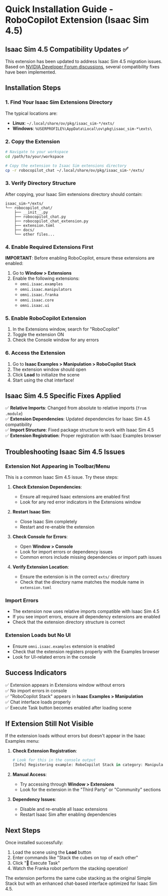 # Quick Installation Guide - RoboCopilot Extension (Isaac Sim 4.5)

## Isaac Sim 4.5 Compatibility Updates ✅

This extension has been updated to address Isaac Sim 4.5 migration issues. Based on [NVIDIA Developer Forum discussions](https://forums.developer.nvidia.com/t/issues-with-extensions-moving-from-isaac-4-2-4-5/322302/3), several compatibility fixes have been implemented.

## Installation Steps

### 1. Find Your Isaac Sim Extensions Directory

The typical locations are:
- **Linux**: `~/.local/share/ov/pkg/isaac_sim-*/exts/`
- **Windows**: `%USERPROFILE%\AppData\Local\ov\pkg\isaac_sim-*\exts\`

### 2. Copy the Extension

```bash
# Navigate to your workspace
cd /path/to/your/workspace

# Copy the extension to Isaac Sim extensions directory
cp -r robocopilot_chat ~/.local/share/ov/pkg/isaac_sim-*/exts/
```

### 3. Verify Directory Structure

After copying, your Isaac Sim extensions directory should contain:
```
isaac_sim-*/exts/
└── robocopilot_chat/
    ├── __init__.py
    ├── robocopilot_chat.py
    ├── robocopilot_chat_extension.py
    ├── extension.toml
    ├── docs/
    └── other files...
```

### 4. Enable Required Extensions First

**IMPORTANT**: Before enabling RoboCopilot, ensure these extensions are enabled:
1. Go to **Window > Extensions**
2. Enable the following extensions:
   - `omni.isaac.examples`
   - `omni.isaac.manipulators` 
   - `omni.isaac.franka`
   - `omni.isaac.core`
   - `omni.isaac.ui`

### 5. Enable RoboCopilot Extension

1. In the Extensions window, search for "RoboCopilot"
2. Toggle the extension ON
3. Check the Console window for any errors

### 6. Access the Extension

1. Go to **Isaac Examples > Manipulation > RoboCopilot Stack**
2. The extension window should open
3. Click **Load** to initialize the scene
4. Start using the chat interface!

## Isaac Sim 4.5 Specific Fixes Applied

✅ **Relative Imports**: Changed from absolute to relative imports (`from .module`)  
✅ **Extension Dependencies**: Updated dependencies for Isaac Sim 4.5 compatibility  
✅ **Import Structure**: Fixed package structure to work with Isaac Sim 4.5  
✅ **Extension Registration**: Proper registration with Isaac Examples browser  

## Troubleshooting Isaac Sim 4.5 Issues

### Extension Not Appearing in Toolbar/Menu
This is a common Isaac Sim 4.5 issue. Try these steps:

1. **Check Extension Dependencies**:
   - Ensure all required Isaac extensions are enabled first
   - Look for any red error indicators in the Extensions window

2. **Restart Isaac Sim**:
   - Close Isaac Sim completely
   - Restart and re-enable the extension

3. **Check Console for Errors**:
   - Open **Window > Console**
   - Look for import errors or dependency issues
   - Common errors include missing dependencies or import path issues

4. **Verify Extension Location**:
   - Ensure the extension is in the correct `exts/` directory
   - Check that the directory name matches the module name in `extension.toml`

### Import Errors
- The extension now uses relative imports compatible with Isaac Sim 4.5
- If you see import errors, ensure all dependency extensions are enabled
- Check that the extension directory structure is correct

### Extension Loads but No UI
- Ensure `omni.isaac.examples` extension is enabled
- Check that the extension registers properly with the Examples browser
- Look for UI-related errors in the console

## Success Indicators

✅ Extension appears in Extensions window without errors  
✅ No import errors in console  
✅ "RoboCopilot Stack" appears in **Isaac Examples > Manipulation**  
✅ Chat interface loads properly  
✅ Execute Task button becomes enabled after loading scene  

## If Extension Still Not Visible

If the extension loads without errors but doesn't appear in the Isaac Examples menu:

1. **Check Extension Registration**:
   ```python
   # Look for this in the console output
   [Info] Registering example: RoboCopilot Stack in category: Manipulation
   ```

2. **Manual Access**:
   - Try accessing through **Window > Extensions**
   - Look for the extension in the "Third Party" or "Community" sections

3. **Dependency Issues**:
   - Disable and re-enable all Isaac extensions
   - Restart Isaac Sim after enabling dependencies

## Next Steps

Once installed successfully:
1. Load the scene using the **Load** button
2. Enter commands like "Stack the cubes on top of each other"
3. Click "🚀 Execute Task"
4. Watch the Franka robot perform the stacking operation!

The extension performs the same cube stacking as the original Simple Stack but with an enhanced chat-based interface optimized for Isaac Sim 4.5. 